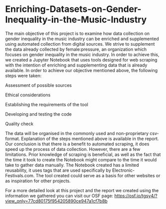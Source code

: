 # Enriching-Datasets-on-Gender-Inequality-in-the-Music-Industry

The main objective of this project is to examine how data collection on gender inequality in the music industry can be enriched and supplemented using automated collection from digital sources. We strive to supplement the data already collected by female:pressure, an organization which focuses on gender inequality in the music industry. In order to achieve this, we created a Jupyter Notebook that uses tools designed for web scraping with the intention of enriching and supplementing data that is already available. In order to achieve our objective mentioned above, the following steps were taken:

Assessment of possible sources

Ethical considerations

Establishing the requirements of the tool

Developing and testing the code

Quality check

The data will be organised in the commonly used and non-proprietary csv-format. Explanation of the steps mentioned above is available in the report. Our conclusion is that there is a benefit to automated scraping, it does speed up the process of data collection. However, there are a few limitations. Prior knowledge of scraping is beneficial, as well as the fact that the time it took to create the Notebook might compare to the time it would take to gather data manually. The Notebook created has a limited reusability, it uses tags that are used specifically by Electronic-Festivals.com. The tool created could serve as a basis for other websites or as inspiration for other projects.

For a more detailed look at this project and the report we created using the information we gathered you can visit our OSF page:
https://osf.io/tgsy4/?view_only=77cd80175f954205890ce947a1cf7b8b
